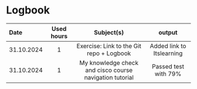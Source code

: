 # Logbook

| Date  | Used hours | Subject(s) |  output |
| :---         |     :---:      |     :---:      |     :---:      |
| 31.10.2024 | 1 | Exercise: Link to the Git repo + Logbook  | Added link to Itslearning  |
| 31.10.2024 | 1 | My knowledge check and cisco course navigation tutorial  | Passed test with 79%  |
